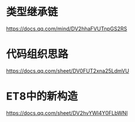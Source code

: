 # 类型继承链
https://docs.qq.com/mind/DV2hhaFVUTnpGS2RS

# 代码组织思路
https://docs.qq.com/sheet/DV0FUT2xna25LdmVU

# ET8中的新构造
https://docs.qq.com/sheet/DV2hvYWl4Y0FLbWNl